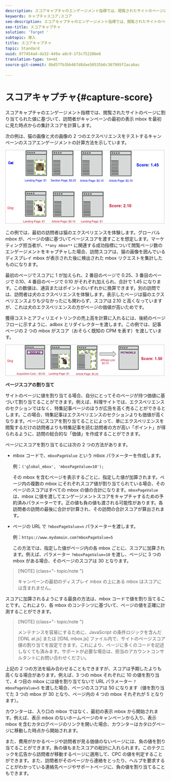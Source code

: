 ```yaml
---
description: スコアキャプチャのエンゲージメント指標では、閲覧されたサイトのページに割り当てられた値に基づいて、訪問者がキャンペーンの最初の表示 mbox を最初に見た時点からの集計スコアを計算します。
keywords: キャプチャスコア;スコア
seo-description: スコアキャプチャのエンゲージメント指標では、閲覧されたサイトのページに割り当てられた値に基づいて、訪問者がキャンペーンの最初の表示 mbox を最初に見た時点からの集計スコアを計算します。
seo-title: スコアキャプチャ
solution: 'Target '
subtopic: 導入
title: スコアキャプチャ
topic: Standard
uuid: 977454ad-da32-449a-a8c9-1f3c75220be6
translation-type: tm+mt
source-git-commit: 8bd57fb3bb467d8dae50535b6c367995f2acabac

---
```



# スコアキャプチャ{#capture-score}

スコアキャプチャのエンゲージメント指標では、閲覧されたサイトのページに割り当てられた値に基づいて、訪問者がキャンペーンの最初の表示 mbox を最初に見た時点からの集計スコアを計算します。

次の例は、猫の画像と犬の画像の 2 つのエクスペリエンスをテストするキャンペーンのスコアエンゲージメントの計算方法を示しています。

![](assets/example_score.png)

この例では、最初の訪問者は猫のエクスペリエンスを体験します。グローバル mbox が、ページの値に基づいてページスコアを渡すことを想定します。マーケティング担当者が、`**any mbox**` に関連する成功指標について閲覧ページ数のエンゲージメントをキャプチャした場合、訪問スコアは、猫の画像を囲んでいるディスプレイ mbox が表示された後に検出された mbox リクエストを集計したものになります。

最初のページでスコアに 1 が加えられ、2 番目のページで 0.25、3 番目のページで 0.10、4 番目のページで 0.10 がそれぞれ加えられ、合計で 1.45 になります。この数値は、通貨またはポイントのいずれかに換算できます。別の訪問では、訪問者は犬のエクスペリエンスを体験します。表示したページは猫のエクスペリエンスよりも少なかったにも関わらず、スコアは 2.10 と高くなっていますが、これは犬のエクスペリエンスの方がページの価値が高いためです。

獲得コストとアフィリエイトリンクの売上高を計算に入れるには、後続のページフローに示すように、adbox とリダイレクターを渡します。この例では、記事ページの 2 つの mbox がスコア（おそらく既知の CPM を表す）を渡しています。

![](assets/example_score2.png)

**ページスコアの割り当て**

サイトのページに値を割り当てる場合、自分にとってそのページが持つ価値に基づいて割り当てることができます。例えば、料理サイトでは、エクスペリエンスのセクションではなく、特集記事ページのほうが広告を高く売ることができるとします。この場合、特集記事はエクスペリエンスのセクションよりも価値が高くなります。ページにスコアを割り当てることによって、単にエクスペリエンスを閲覧するだけの訪問者よりも特集記事を読む訪問者の方が高い「ポイント」が得られるように、訪問の総合的な「価値」を作成することができます。

ページにスコアを割り当てるには次の 2 つの方法があります。

* mbox コードで、`mboxPageValue` という mbox パラメーターを作成します。

   例：`('global_mbox', 'mboxPageValue=10');`

   その mbox を含むページを表示するごとに、指定した値が加算されます。ページ内の複数の mbox にそれぞれスコア値が割り当てられている場合、そのページのスコアはすべての mbox の値の合計になります。`mboxPageValue` は、mbox に値を渡してエンゲージメントスコアをキャプチャするための予約済みパラメーターです。正の値も負の値も渡される可能性があります。各訪問者の訪問の最後に合計が計算され、その訪問の合計スコアが算出されます。

* ページの URL で `?mboxPageValue=n` パラメーターを渡します。

   例：`https://www.mydomain.com?mboxPageValue=5`

   この方法では、指定した値がページ内の各 mbox ごとに、スコアに加算されます。例えば、パラメーター `?mboxPageValue=10` を渡し、ページに 3 つの mbox がある場合、そのページのスコアは 30 となります。

>[!NOTE] {class=&quot;- topic/note &quot;}
>
>キャンペーンの最初のディスプレイ mbox の上にある mbox はスコアには含まれません。

スコアに加算されるようにする最良の方法は、mbox コードで値を割り当てることです。これにより、各 mbox のコンテンツに基づいて、ページの値を正確に計測することができます。

>[!NOTE] {class=&quot;- topic/note &quot;}
>
>メンテナンスを容易にするために、JavaScript の条件ロジックを含んだ [!DNL at.js] または [!DNL mbox.js] ファイル内で、サイトのページスコア値の割り当てを設定できます。これにより、ページに多くのコードを記述しなくても済みます。サポートが必要な場合は、担当のアカウントコンサルタントにお問い合わせください。

上記の 2 つの方法を組み合わせることもできますが、スコアは予期したよりも高くなる場合があります。例えば、3 つの mbox それぞれに 10 の値を割り当て、4 つ目の mbox には値を割り当てないで URL パラメーター `?mboxPageValue=5` を渡した場合、ページのスコアは 50 になります（値を割り当てた 3 つの mbox が 30 となり、ページ内の 4 つの mbox それぞれが 5 となります）。

カウンターは、入り口の mbox ではなく、最初の表示 mbox から開始されます。例えば、表示 mbox のないホームページのキャンペーンから入り、表示 mbox を含むカタログページのリンクを開いた場合、カウンターはカタログページに移動した時点から開始されます。

また、費用がかかるページや訪問者が見る価値のないページには、負の値を割り当てることができます。負の値もまたスコアの総計に入れられます。このテクニックを広告から訪問者が移動するページに適用して、CPC の値を判定することができます。また、訪問者がそのページから連絡をとったり、ヘルプを要求することがわかっている連絡先ページやサポートページに、負の値を割り当てることもできます。
